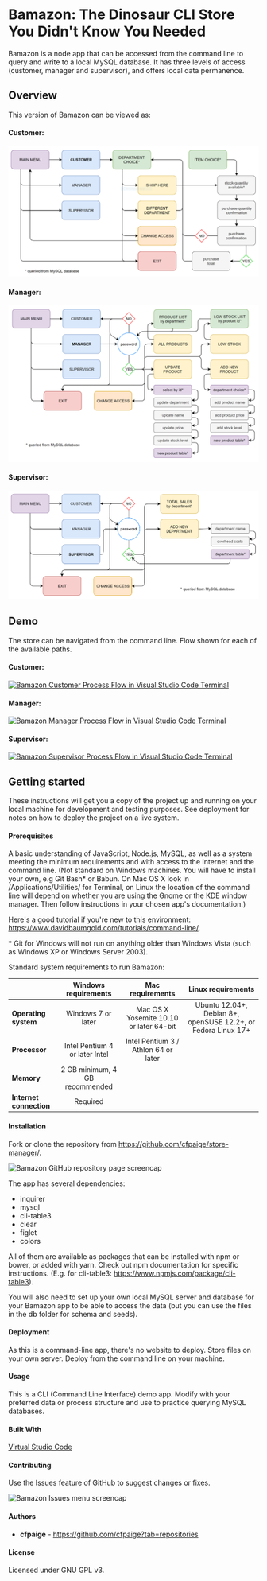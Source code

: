 # Bamazon: The Dinosaur CLI Store You Didn't Know You Needed

Bamazon is a node app that can be accessed from the command line to query and write to a local MySQL database. It has three levels of access (customer, manager and supervisor), and offers local data permanence.

## Overview

This version of Bamazon can be viewed as:

#### Customer:

![Bamazon Customer Process Flowchart](/flowcharts/customer-flow.png)

#### Manager:

![Bamazon Manager Process Flowchart](/flowcharts/manager-flow.png)

#### Supervisor:

![Bamazon Supervisor Process Flowchart](/flowcharts/super-flow.png)

## Demo

The store can be navigated from the command line. Flow shown for each of the available paths.

#### Customer:

[![Bamazon Customer Process Flow in Visual Studio Code Terminal](http://img.youtube.com/vi/SNYcW11GXSs/0.jpg)](http://www.youtube.com/watch?v=SNYcW11GXSs "Bamazon Customer Process Flow in Visual Studio Code Terminal")

#### Manager:

[![Bamazon Manager Process Flow in Visual Studio Code Terminal](http://img.youtube.com/vi/YTVF2dGKn40/0.jpg)](http://www.youtube.com/watch?v=YTVF2dGKn40 "Bamazon Manager Process Flow in Visual Studio Code Terminal")

#### Supervisor:

[![Bamazon Supervisor Process Flow in Visual Studio Code Terminal](http://img.youtube.com/vi/HV_wMffOv-E/0.jpg)](http://www.youtube.com/watch?v=HV_wMffOv-E "Bamazon Supervisor Process Flow in Visual Studio Code Terminal")

## Getting started

These instructions will get you a copy of the project up and running on your local machine for development and testing purposes. See deployment for notes on how to deploy the project on a live system.

#### Prerequisites

A basic understanding of JavaScript, Node.js, MySQL, as well as a system meeting the minimum requirements and with access to the Internet and the command line. (Not standard on Windows machines. You will have to install your own, e.g Git Bash* or Babun. On Mac OS X look in /Applications/Utilities/ for Terminal, on Linux the location of the command line will depend on whether you are using the Gnome or the KDE window manager. Then follow instructions in your chosen app's documentation.)

Here's a good tutorial if you're new to this environment: https://www.davidbaumgold.com/tutorials/command-line/.

\* Git for Windows will not run on anything older than Windows Vista (such as Windows XP or Windows Server 2003). 


Standard system requirements to run Bamazon:

|  | Windows requirements | Mac requirements | Linux requirements |
|:---|:---:|:---:|:---:|
|**Operating system**|Windows 7 or later|Mac OS X Yosemite 10.10 or later 64-bit|Ubuntu 12.04+, Debian 8+, openSUSE 12.2+, or Fedora Linux 17+|
|**Processor**|Intel Pentium 4 or later	Intel|Intel Pentium 3 / Athlon 64 or later|
|**Memory**|2 GB minimum, 4 GB recommended|
|**Internet connection**|Required|

#### Installation

Fork or clone the repository from https://github.com/cfpaige/store-manager/.

![Bamazon GitHub repository page screencap](/bamazon.png)

The app has several dependencies:

* inquirer
* mysql
* cli-table3
* clear
* figlet
* colors

All of them are available as packages that can be installed with npm or bower, or added with yarn. Check out npm documentation for specific instructions. (E.g. for cli-table3: https://www.npmjs.com/package/cli-table3).

You will also need to set up your own local MySQL server and database for your Bamazon app to be able to access the data (but you can use the files in the db folder for schema and seeds).

#### Deployment

As this is a command-line app, there's no website to deploy. Store files on your own server. Deploy from the command line on your machine.

#### Usage

This is a CLI (Command Line Interface) demo app. Modify with your preferred data or process structure and use to practice querying MySQL databases.

#### Built With 

[Virtual Studio Code](https://code.visualstudio.com/)

#### Contributing

Use the Issues feature of GitHub to suggest changes or fixes.

![Bamazon Issues menu screencap](/bamazon-issues.png)

#### Authors

- **cfpaige** - https://github.com/cfpaige?tab=repositories

#### License

Licensed under GNU GPL v3.
